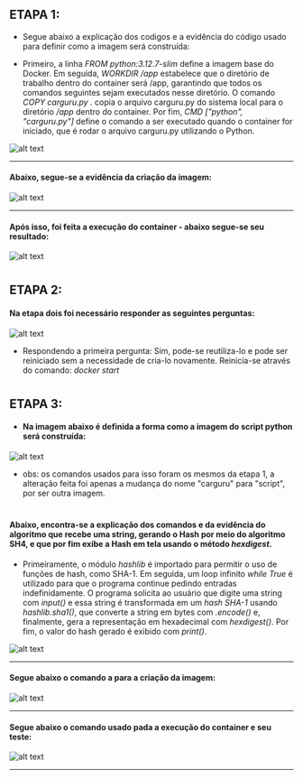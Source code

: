## ETAPA 1:

- Segue abaixo a explicação dos codigos e a evidência do código usado para definir como a imagem será construída:


- Primeiro, a linha *FROM python:3.12.7-slim* define a imagem base do Docker. Em seguida, *WORKDIR /app* estabelece que o diretório de trabalho dentro do container será /app, garantindo que todos os comandos seguintes sejam executados nesse diretório. O comando *COPY carguru.py .* copia o arquivo carguru.py do sistema local para o diretório */app* dentro do container. Por fim, *CMD ["python", "carguru.py"]* define o comando a ser executado quando o container for iniciado, que é rodar o arquivo carguru.py utilizando o Python.

![alt text](image-1.png)

---

#### Abaixo, segue-se a evidência da criação da imagem:

![alt text](image-2.png)


---

#### Após isso, foi feita a execução do container - abaixo segue-se seu resultado:

![alt text](image-3.png)

#

## ETAPA 2:

#### Na etapa dois foi necessário responder as seguintes perguntas: 

![alt text](image.png)


- Respondendo a primeira pergunta: Sim, pode-se reutiliza-lo e pode ser reiniciado sem a necessidade de cria-lo novamente. Reinicia-se através do comando: *docker start*

#

## ETAPA 3:

- #### Na imagem abaixo é definida a forma como a imagem do script python será construída:

![alt text](image-4.png)

- obs: os comandos usados para isso foram os mesmos da etapa 1, a alteração feita foi apenas a mudança do nome "carguru" para "script", por ser outra imagem.

#

#### Abaixo, encontra-se a explicação dos comandos e da evidência do algoritmo que recebe uma string, gerando o Hash por meio do algoritmo SH4, e que por fim exibe a Hash em tela usando o método *hexdigest*.

- Primeiramente, o módulo *hashlib* é importado para permitir o uso de funções de hash, como SHA-1. Em seguida, um loop infinito *while True* é utilizado para que o programa continue pedindo entradas indefinidamente. O programa solicita ao usuário que digite uma string com *input()* e essa string é transformada em um *hash SHA-1* usando *hashlib.sha1()*, que converte a string em bytes com *.encode()* e, finalmente, gera a representação em hexadecimal com *hexdigest()*. Por fim, o valor do hash gerado é exibido com *print()*.

![alt text](image-5.png)

---

#### Segue abaixo o comando a para a criação da imagem:

![alt text](image-6.png)

---

#### Segue abaixo o comando usado pada a execução do container e seu teste:

![alt text](image-7.png)

---



